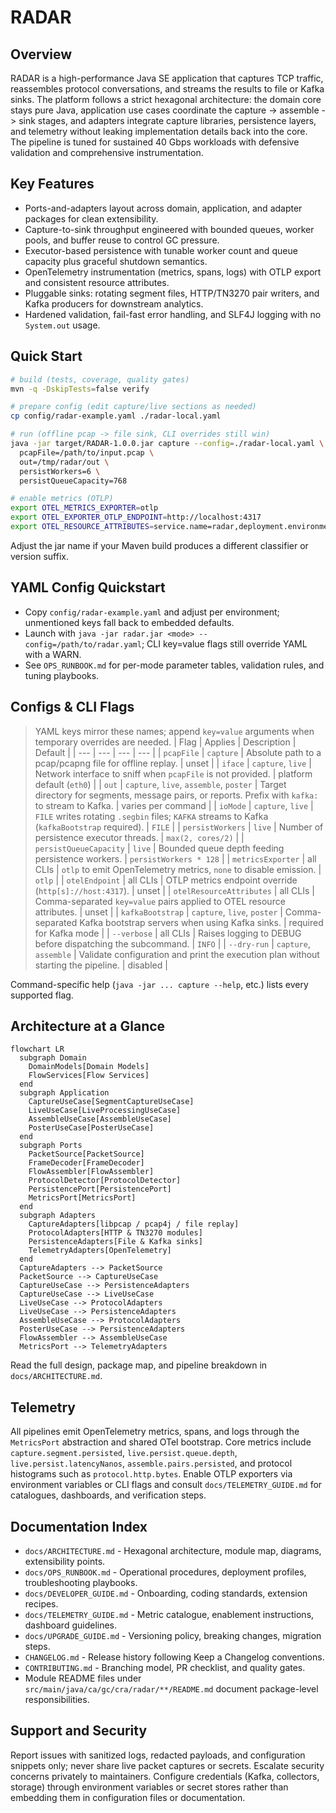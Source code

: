# RADAR

## Overview
RADAR is a high-performance Java SE application that captures TCP traffic, reassembles protocol conversations, and streams the results to file or Kafka sinks. The platform follows a strict hexagonal architecture: the domain core stays pure Java, application use cases coordinate the capture -> assemble -> sink stages, and adapters integrate capture libraries, persistence layers, and telemetry without leaking implementation details back into the core. The pipeline is tuned for sustained 40 Gbps workloads with defensive validation and comprehensive instrumentation.

## Key Features
- Ports-and-adapters layout across domain, application, and adapter packages for clean extensibility.
- Capture-to-sink throughput engineered with bounded queues, worker pools, and buffer reuse to control GC pressure.
- Executor-based persistence with tunable worker count and queue capacity plus graceful shutdown semantics.
- OpenTelemetry instrumentation (metrics, spans, logs) with OTLP export and consistent resource attributes.
- Pluggable sinks: rotating segment files, HTTP/TN3270 pair writers, and Kafka producers for downstream analytics.
- Hardened validation, fail-fast error handling, and SLF4J logging with no `System.out` usage.

## Quick Start
```bash
# build (tests, coverage, quality gates)
mvn -q -DskipTests=false verify

# prepare config (edit capture/live sections as needed)
cp config/radar-example.yaml ./radar-local.yaml

# run (offline pcap -> file sink, CLI overrides still win)
java -jar target/RADAR-1.0.0.jar capture --config=./radar-local.yaml \
  pcapFile=/path/to/input.pcap \
  out=/tmp/radar/out \
  persistWorkers=6 \
  persistQueueCapacity=768

# enable metrics (OTLP)
export OTEL_METRICS_EXPORTER=otlp
export OTEL_EXPORTER_OTLP_ENDPOINT=http://localhost:4317
export OTEL_RESOURCE_ATTRIBUTES=service.name=radar,deployment.environment=dev
```
Adjust the jar name if your Maven build produces a different classifier or version suffix.

## YAML Config Quickstart
- Copy `config/radar-example.yaml` and adjust per environment; unmentioned keys fall back to embedded defaults.
- Launch with `java -jar radar.jar <mode> --config=/path/to/radar.yaml`; CLI key=value flags still override YAML with a WARN.
- See `OPS_RUNBOOK.md` for per-mode parameter tables, validation rules, and tuning playbooks.


## Configs & CLI Flags
> YAML keys mirror these names; append `key=value` arguments when temporary overrides are needed.
| Flag | Applies | Description | Default |
| --- | --- | --- | --- |
| `pcapFile` | `capture` | Absolute path to a pcap/pcapng file for offline replay. | unset |
| `iface` | `capture`, `live` | Network interface to sniff when `pcapFile` is not provided. | platform default (`eth0`) |
| `out` | `capture`, `live`, `assemble`, `poster` | Target directory for segments, message pairs, or reports. Prefix with `kafka:` to stream to Kafka. | varies per command |
| `ioMode` | `capture`, `live` | `FILE` writes rotating `.segbin` files; `KAFKA` streams to Kafka (`kafkaBootstrap` required). | `FILE` |
| `persistWorkers` | `live` | Number of persistence executor threads. | `max(2, cores/2)` |
| `persistQueueCapacity` | `live` | Bounded queue depth feeding persistence workers. | `persistWorkers * 128` |
| `metricsExporter` | all CLIs | `otlp` to emit OpenTelemetry metrics, `none` to disable emission. | `otlp` |
| `otelEndpoint` | all CLIs | OTLP metrics endpoint override (`http[s]://host:4317`). | unset |
| `otelResourceAttributes` | all CLIs | Comma-separated `key=value` pairs applied to OTEL resource attributes. | unset |
| `kafkaBootstrap` | `capture`, `live`, `poster` | Comma-separated Kafka bootstrap servers when using Kafka sinks. | required for Kafka mode |
| `--verbose` | all CLIs | Raises logging to DEBUG before dispatching the subcommand. | `INFO` |
| `--dry-run` | `capture`, `assemble` | Validate configuration and print the execution plan without starting the pipeline. | disabled |

Command-specific help (`java -jar ... capture --help`, etc.) lists every supported flag.

## Architecture at a Glance
```mermaid
flowchart LR
  subgraph Domain
    DomainModels[Domain Models]
    FlowServices[Flow Services]
  end
  subgraph Application
    CaptureUseCase[SegmentCaptureUseCase]
    LiveUseCase[LiveProcessingUseCase]
    AssembleUseCase[AssembleUseCase]
    PosterUseCase[PosterUseCase]
  end
  subgraph Ports
    PacketSource[PacketSource]
    FrameDecoder[FrameDecoder]
    FlowAssembler[FlowAssembler]
    ProtocolDetector[ProtocolDetector]
    PersistencePort[PersistencePort]
    MetricsPort[MetricsPort]
  end
  subgraph Adapters
    CaptureAdapters[libpcap / pcap4j / file replay]
    ProtocolAdapters[HTTP & TN3270 modules]
    PersistenceAdapters[File & Kafka sinks]
    TelemetryAdapters[OpenTelemetry]
  end
  CaptureAdapters --> PacketSource
  PacketSource --> CaptureUseCase
  CaptureUseCase --> PersistenceAdapters
  CaptureUseCase --> LiveUseCase
  LiveUseCase --> ProtocolAdapters
  LiveUseCase --> PersistenceAdapters
  AssembleUseCase --> ProtocolAdapters
  PosterUseCase --> PersistenceAdapters
  FlowAssembler --> AssembleUseCase
  MetricsPort --> TelemetryAdapters
```
Read the full design, package map, and pipeline breakdown in `docs/ARCHITECTURE.md`.

## Telemetry
All pipelines emit OpenTelemetry metrics, spans, and logs through the `MetricsPort` abstraction and shared OTel bootstrap. Core metrics include `capture.segment.persisted`, `live.persist.queue.depth`, `live.persist.latencyNanos`, `assemble.pairs.persisted`, and protocol histograms such as `protocol.http.bytes`. Enable OTLP exporters via environment variables or CLI flags and consult `docs/TELEMETRY_GUIDE.md` for catalogues, dashboards, and verification steps.

## Documentation Index
- `docs/ARCHITECTURE.md` - Hexagonal architecture, module map, diagrams, extensibility points.
- `docs/OPS_RUNBOOK.md` - Operational procedures, deployment profiles, troubleshooting playbooks.
- `docs/DEVELOPER_GUIDE.md` - Onboarding, coding standards, extension recipes.
- `docs/TELEMETRY_GUIDE.md` - Metric catalogue, enablement instructions, dashboard guidelines.
- `docs/UPGRADE_GUIDE.md` - Versioning policy, breaking changes, migration steps.
- `CHANGELOG.md` - Release history following Keep a Changelog conventions.
- `CONTRIBUTING.md` - Branching model, PR checklist, and quality gates.
- Module README files under `src/main/java/ca/gc/cra/radar/**/README.md` document package-level responsibilities.

## Support and Security
Report issues with sanitized logs, redacted payloads, and configuration snippets only; never share live packet captures or secrets. Escalate security concerns privately to maintainers. Configure credentials (Kafka, collectors, storage) through environment variables or secret stores rather than embedding them in configuration files or documentation.





